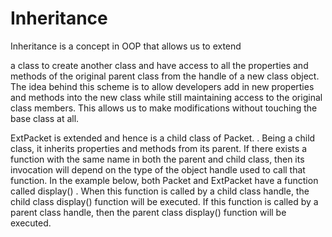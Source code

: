 # Inheritance

 Inheritance is a concept in OOP that allows us to extend

 <p>a class to create another class and have access to all the properties and methods of the original 
 parent class from the handle of a new class object.
 The idea behind this scheme is to allow developers add in new properties and methods into the new class while 
 still maintaining access to the original class members.
 This allows us to make modifications without touching the base class at all.</p>
 
 ExtPacket  is extended  and hence is a child class of Packet. . Being a child class, it inherits properties and methods from its parent. If there exists a function with the same name in both the parent and child class, then its invocation will depend on the type of the object handle used to call that function. In the example below, both Packet  and ExtPacket  have a function called display() . When this function is called by a child class handle, the child class display()  function will be executed. If this function is called by a parent class handle, then the parent class 
display()  function will be executed.
